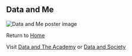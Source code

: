 ## Data and Me

![Data and Me poster image](/assets/DLPposter.png)

Return to [Home](http://www.data-playground.org.uk/)

Visit [Data and The Academy](/academy/index.md) or [Data and Society](/society/index.html)
